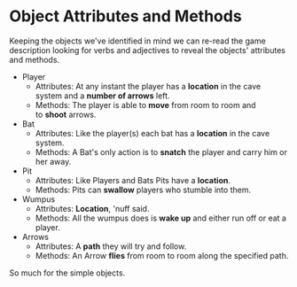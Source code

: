# Object Attributes and Methods

Keeping the objects we've identified in mind we can re-read the game
description looking for verbs and adjectives to reveal the objects'
attributes and methods.

-   Player
    -   Attributes: At any instant the player has a **location** in the
        cave system and a **number of arrows** left.
    -   Methods: The player is able to **move** from room to room and
        to **shoot** arrows.
-   Bat
    -   Attributes: Like the player(s) each bat has a **location** in
        the cave system.
    -   Methods: A Bat's only action is to **snatch** the player and
        carry him or her away.
-   Pit
    -   Attributes: Like Players and Bats Pits have a **location**.
    -   Methods: Pits can **swallow** players who stumble into them.
-   Wumpus
    -   Attributes: **Location**, 'nuff said.
    -   Methods: All the wumpus does is **wake up** and either run off
        or eat a player.
-   Arrows
    -   Attributes: A **path** they will try and follow.
    -   Methods: An Arrow **flies** from room to room along the
        specified path.

So much for the simple objects.
